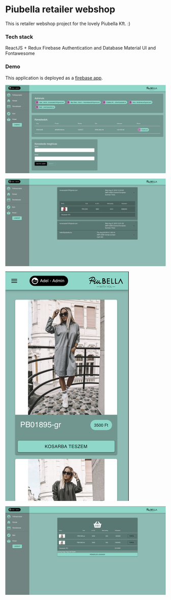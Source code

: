 # Piubella retailer webshop
This is retailer webshop project for the lovely Piubella Kft. :)

### Tech stack
ReactJS + Redux
Firebase Authentication and Database
Material UI and Fontawesome

### Demo
This application is deployed as a  [firebase app](https://piubella-79e1b.firebaseapp.com/).

![alt text](./src/img/piu1.png)

![alt text](./src/img/piu2.png)

![alt text](./src/img/piu3.png)

![alt text](./src/img/piu4.png)
